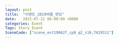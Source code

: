 ```yaml
---
layout: post
title:  "이벤트_2019여름_엔딩"
date:   2021-07-21 06:00:00 +0000
categories: Event
Tags: Story Event
SceneCode: ["scene_evt190627_cp0_q2_s10,7429311"]
---
```

